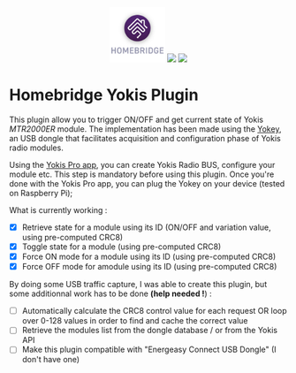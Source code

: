 <p align="center">
<img src="https://github.com/homebridge/branding/raw/master/logos/homebridge-wordmark-logo-vertical.png" height="100">
<img src="https://www.yokis.com/wp-content/themes/yokis/images/yokis.svg" height="100">
<img src="https://www.yokis.com/wp-content/uploads/2017/06/yokey.png" height="100">
</p>

# Homebridge Yokis Plugin

This plugin allow you to trigger ON/OFF and get current state of Yokis *MTR2000ER* module.
The implementation has been made using the [Yokey](https://www.yokis.com/en/system-configuration-and-management/yokey/), an USB dongle that facilitates acquisition and configuration phase of Yokis radio modules.

Using the [Yokis Pro app](https://www.yokis.com/en/app-yokispro/), you can create Yokis Radio BUS, configure your module etc.
This step is mandatory before using this plugin.
Once you're done with the Yokis Pro app, you can plug the Yokey on your device (tested on Raspberry Pi);

What is currently working :

 - [x] Retrieve state for a module using its ID (ON/OFF and variation value, using pre-computed CRC8)
 - [x] Toggle state for a module (using pre-computed CRC8)
 - [x] Force ON mode for a module using its ID (using pre-computed CRC8)
 - [x] Force OFF mode for amodule using its ID (using pre-computed CRC8)

By doing some USB traffic capture, I was able to create this plugin, but some additionnal work has to be done **(help needed !**) :

 - [ ] Automatically calculate the CRC8 control value for each request OR loop over 0-128 values in order to find and cache the correct value
 - [ ] Retrieve the modules list from the dongle database / or from the Yokis API
 - [ ] Make this plugin compatible with "Energeasy Connect USB Dongle" (I don't have one)

